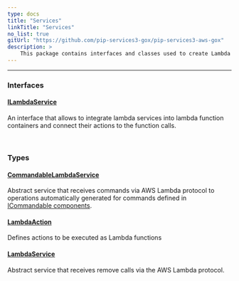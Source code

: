 ```yaml
---
type: docs
title: "Services"
linkTitle: "Services"
no_list: true
gitUrl: "https://github.com/pip-services3-gox/pip-services3-aws-gox"
description: >
    This package contains interfaces and classes used to create Lambda services.
---
```

---

<div class="module-body"> 


### Interfaces

#### [ILambdaService](ilambda_service)
An interface that allows to integrate lambda services into lambda function containers and connect their actions to the function calls.

<br>

### Types

#### [CommandableLambdaService](commandable_lambda_service)
Abstract service that receives commands via AWS Lambda protocol to operations automatically generated for commands defined in [ICommandable components](../../commons/commands/icommandable).

#### [LambdaAction](lambda_action)
Defines actions to be executed as Lambda functions


#### [LambdaService](lambda_service)
Abstract service that receives remove calls via the AWS Lambda protocol.

</div>
